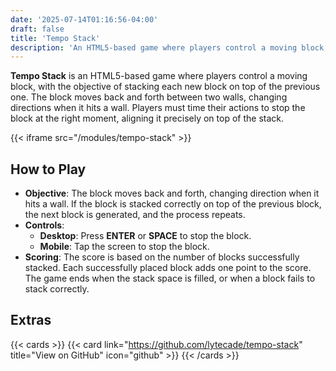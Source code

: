 ```yaml
---
date: '2025-07-14T01:16:56-04:00'
draft: false
title: 'Tempo Stack'
description: 'An HTML5-based game where players control a moving block, with the objective of stacking each new block on top of the previous one.'
---
```


**Tempo Stack** is an HTML5-based game where players control a moving block, with the objective of stacking each new block on top of the previous one. The block moves back and forth between two walls, changing directions when it hits a wall. Players must time their actions to stop the block at the right moment, aligning it precisely on top of the stack.

{{< iframe src="/modules/tempo-stack" >}}

## How to Play

- **Objective**: The block moves back and forth, changing direction when it hits a wall. If the block is stacked correctly on top of the previous block, the next block is generated, and the process repeats.
- **Controls**:
  - **Desktop**: Press **ENTER** or **SPACE** to stop the block.
  - **Mobile**: Tap the screen to stop the block.
- **Scoring**: The score is based on the number of blocks successfully stacked. Each successfully placed block adds one point to the score. The game ends when the stack space is filled, or when a block fails to stack correctly.

## Extras

{{< cards >}}
  {{< card link="https://github.com/lytecade/tempo-stack" title="View on GitHub" icon="github" >}}
{{< /cards >}}
